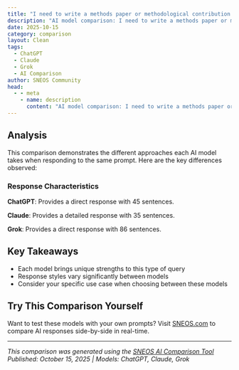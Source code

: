 ```yaml
---
title: "I need to write a methods paper or methodological contribution. Guide me: 1) Clearly describe the new method or approach"
description: "AI model comparison: I need to write a methods paper or methodological contribution. Guide me: 1) Clearly describe the ne..."
date: 2025-10-15
category: comparison
layout: Clean
tags:
  - ChatGPT
  - Claude
  - Grok
  - AI Comparison
author: SNEOS Community
head:
  - - meta
    - name: description
      content: "AI model comparison: I need to write a methods paper or methodological contribution. Guide me: 1) Clearly describe the new method or approach..."
---
```


<ChatComparison
  title="I need to write a methods paper or methodological contribution. Guide me: 1) Clearly describe the new method or approach"
  prompt="I need to write a methods paper or methodological contribution. Guide me: 1) Clearly describe the new method or approach"
  :responses='{"ChatGPT": "Writing a methods paper or a methodological contribution requires careful consideration and clear communication of the new method or approach you are presenting. Here\u0027s a guide to help you structure and describe your new method effectively:\n\n### Title\nChoose a clear and descriptive title that reflects the core aspect of your new method.\n\n### Abstract\nSummarize the main points of your method in a brief abstract that includes:\n- The problem or gap your method addresses\n- A high-level overview of your approach\n- Key benefits or advantages of your method\n- Potential applications or implications\n\n### Introduction\n1. **Context**: Introduce the field and context in which your new method is relevant. Explain why there is a need for a new approach.\n2. **Problem Statement**: Clearly articulate the specific problem or limitations of existing methods that your approach addresses.\n3. **Objectives**: State the objectives of your paper, including what the reader can expect to learn about your new method.\n\n### Description of the New Method\n1. **Overview**: Provide a concise overview of your new method. This should include:\n   - The name of the method (if applicable)\n   - The core principles or concepts behind it\n   - The theoretical framework or basis for the approach\n\n2. **Steps/Procedure**: Break down the method into clear, logical steps. Consider using bullet points or numbered lists for clarity. Include:\n   - Detailed procedures for implementing the method\n   - Necessary tools, materials, or technologies required\n   - Any specific protocols that need to be followed\n\n3. **Theoretical Foundations**: Discuss any theoretical or conceptual basis that supports the method. How does it build on or differ from existing methods?\n\n4. **Assumptions**: Describe any assumptions that underpin your method. These might relate to the context in which the method is applicable or the characteristics of the datasets or systems being analyzed.\n\n5. **Limitations**: Acknowledge the limitations of your method and areas where it may not be suitable. This adds credibility and transparency.\n\n### Validation of the New Method\n1. **Testing**: Describe how you tested the method. This may include experimental setups, simulations, or case studies.\n2. **Results**: Present the results from your validations\u2014this could include performance metrics, comparisons with existing methods, or qualitative outcomes.\n3. **Discussion**: Interpret the results in the context of the method\u2019s effectiveness. Discuss any surprising outcomes or challenges you encountered during validation.\n\n### Applications\n1. **Potential Use Cases**: Suggest specific fields, scenarios, or problems where your new method may be particularly advantageous.\n2. **Future Work**: Highlight ways the method could be further developed or adapted in future research.\n\n### Conclusion\n1. **Recap of the Method**: Summarize the key points and the significance of your new approach.\n2. **Implications**: Discuss the broader implications for the field and potential future directions.\n\n### References\nInclude a comprehensive list of references that support your method and provide context within the existing literature.\n\n### Additional Tips\n- **Clarity and Precision**: Use clear language and avoid jargon where possible. Explain any technical terms that may be unfamiliar to your audience.\n- **Figures and Tables**: Consider using figures, diagrams, or tables to illustrate your method, especially if it involves complex processes.\n- **Peer Feedback**: Before finalizing your paper, seek feedback from peers or mentors to ensure clarity and cohesiveness.\n\nBy following this structured approach, you can effectively describe your new method or approach, making it clear and accessible to your readers.", "Claude": "# Guide to Writing a Methods Paper: Part 1 - Clearly Describing Your New Method\n\n## 1. Start with the Problem Statement\n\n**Begin by establishing the gap:**\n- What existing methods fail to do?\n- What practical or theoretical problem remains unsolved?\n- Why do current approaches fall short?\n\n**Example structure:**\n\u003E \u0022Existing methods for [X] are limited by [specific constraint]. This prevents researchers from [consequence]. Our method addresses this by [core innovation].\u0022\n\n## 2. Provide a High-Level Overview First\n\n**Give readers the \u0022elevator pitch\u0022 before technical details:**\n- One paragraph summarizing what your method does\n- The core principle or innovation\n- The main advantage over existing approaches\n\n**Key elements to include:**\n- **What** it does (the function)\n- **How** it differs (the innovation)\n- **Why** it matters (the advantage)\n\n## 3. Structure the Detailed Description\n\n### A. Conceptual Foundation\n- Explain the underlying principle or theory\n- Use analogies if helpful\n- Provide intuition before formalization\n\n### B. Step-by-Step Procedure\nPresent your method systematically:\n- **Inputs**: What data/information is required?\n- **Process**: What are the sequential steps?\n- **Outputs**: What does the method produce?\n\n**Use multiple formats:**\n- Written narrative\n- Flowcharts or diagrams\n- Pseudocode or algorithms\n- Worked examples\n\n### C. Mathematical/Technical Specification\nIf applicable:\n- Define all notation clearly\n- Present equations with explanation\n- Specify assumptions explicitly\n- Indicate computational complexity\n\n## 4. Use Clear, Layered Exposition\n\n**Layer 1: Conceptual** (for all readers)\n- Plain language explanation\n- Visual representations\n- Intuitive examples\n\n**Layer 2: Operational** (for practitioners)\n- Practical implementation steps\n- Parameter selection guidance\n- Troubleshooting tips\n\n**Layer 3: Formal** (for theoreticians)\n- Rigorous mathematical treatment\n- Proofs or derivations\n- Technical specifications\n\n## 5. Essential Components Checklist\n\nYour method description should answer:\n\n- [ ] **What problem does it solve?**\n- [ ] **What is the input?**\n- [ ] **What is the output?**\n- [ ] **What are the steps/procedures?**\n- [ ] **What assumptions are made?**\n- [ ] **What are the parameters/settings?**\n- [ ] **How are parameters chosen?**\n- [ ] **What are the computational requirements?**\n- [ ] **What software/tools are needed?**\n- [ ] **What are the limitations?**\n\n## 6. Effective Communication Strategies\n\n### Use Concrete Examples\n- Walk through a simple example completely\n- Show input \u2192 process \u2192 output explicitly\n- Use real or realistic data when possible\n\n### Visual Aids\nInclude:\n- **Flowcharts** showing the process\n- **Diagrams** illustrating concepts\n- **Screenshots** of software/tools\n- **Comparison tables** with existing methods\n- **Decision trees** for parameter selection\n\n### Notation and Terminology\n- Define all terms at first use\n- Create a notation table if complex\n- Be consistent throughout\n- Avoid jargon without explanation\n\n## 7. Common Pitfalls to Avoid\n\n\u274C **Assuming too much prior knowledge**\n\u2705 Build up from fundamentals\n\n\u274C **Jumping to technical details too quickly**\n\u2705 Provide conceptual overview first\n\n\u274C **Describing only what, not why**\n\u2705 Explain the reasoning behind design choices\n\n\u274C **Omitting edge cases or limitations**\n\u2705 Be explicit about scope and constraints\n\n\u274C **Using inconsistent notation**\n\u2705 Maintain a notation guide\n\n## 8. Template Structure\n\n\u0060\u0060\u0060markdown\n## Method Description\n\n### Overview\n[1 paragraph: what and why]\n\n### Conceptual Foundation\n[The underlying principle]\n\n### Detailed Procedure\n#### Step 1: [Name]\n- Input: \n- Process:\n- Output:\n\n#### Step 2: [Name]\n...\n\n### Technical Specification\n[Formal treatment if needed]\n\n### Implementation Considerations\n- Parameter selection\n- Computational requirements\n- Software requirements\n\n### Limitations and Scope\n[Be explicit about constraints]\n\u0060\u0060\u0060\n\n## 9. Test Your Description\n\n**Have you clearly communicated if a reader can:**\n- Understand the core innovation?\n- Implement the", "Grok": "### Understanding a Methods Paper\nA methods paper (also called a methodological paper) focuses on introducing, validating, or refining a novel technique, tool, framework, or analytical approach in your field (e.g., science, engineering, social sciences). Unlike empirical papers, it emphasizes the \u0022how\u0022 rather than results\u2014proving the method\u0027s reliability, efficiency, or applicability. Your goal is to demonstrate originality, reproducibility, and value.\n\nTo guide you through step 1: **Clearly describing the new method or approach**, I\u0027ll break it down with structure, tips, and examples. This sets the foundation for the rest of the paper. (If you provide more details about your field or method, I can refine this.)\n\n### Step 1: Clearly Describe the New Method or Approach\nThis section is the heart of your paper\u2014aim for 20-40% of the total length (e.g., 1,000-2,000 words in a 5,000-word paper). Make it self-contained so readers can understand and replicate without prior knowledge. Structure it like a blueprint: define, explain, justify, and illustrate.\n\n#### Key Components to Include\n1. **Introduce the Motivation and Novelty** (1-2 paragraphs):\n   - Start with the problem your method solves. Why is the current state-of-the-art insufficient? (e.g., \u0022Existing image segmentation algorithms struggle with noisy data in real-time medical imaging, leading to 15-20% accuracy loss.\u0022)\n   - State what makes your method new. Highlight 1-3 key innovations (e.g., a hybrid algorithm combining AI with statistical modeling).\n   - Avoid hype; use evidence from literature (cite 5-10 sources).\n\n2. **Provide a High-Level Overview** (1 paragraph):\n   - Give a bird\u0027s-eye view: What does the method do? What\u0027s its input/output? Use simple language.\n   - Example: \u0022Our approach, termed Adaptive Neural Filtering (ANF), processes time-series data by dynamically weighting neural network predictions based on data volatility, outputting refined forecasts with reduced error variance.\u0022\n\n3. **Break Down the Method Step-by-Step** (Core Description, 3-5 subsections):\n   - Use subsections with numbered steps or flowcharts for clarity. Explain assumptions, parameters, and decisions.\n   - **Be Precise and Reproducible**: Define variables, algorithms, and tools (e.g., \u0022Step 1: Preprocess input vector \\( x \\in \\mathbb{R}^n \\) using normalization: \\( x\u0027 = \\frac{x - \\mu}{\\sigma} \\), where \\( \\mu \\) and \\( \\sigma \\) are the mean and standard deviation.\u0022).\n   - Include pseudocode, equations, or diagrams. For software-based methods, specify libraries (e.g., Python with TensorFlow 2.0).\n   - Address edge cases: \u0022If volatility exceeds threshold \\( \\theta = 0.5 \\), the model switches to a fallback linear regression.\u0022\n\n   **Example Structure in Text**:\n   - **Subsection 2.1: Data Preparation** \u2013 Describe inputs.\n   - **Subsection 2.2: Core Algorithm** \u2013 Detail the innovation.\n   - **Subsection 2.3: Optimization and Output** \u2013 Explain tuning and results generation.\n\n4. **Justify the Design Choices** (Integrated or separate subsection):\n   - Explain why your approach works (e.g., theoretical proof or intuition). Compare to baselines: \u0022Unlike traditional SVMs, ANF reduces overfitting by 30% via adaptive weighting, as validated by cross-entropy loss minimization.\u0022\n   - Discuss limitations upfront (e.g., computational cost) to build credibility.\n\n5. **Visual Aids for Clarity**:\n   - Include 1-3 figures: Flowcharts for workflow, graphs for parameter sensitivity, or tables for hyperparameter values.\n   - Pseudocode Example:\n     \u0060\u0060\u0060\n     function ANF(input_data):\n         preprocess(input_data)  # Normalize as above\n         initialize weights w = [0.5, 0.5]  # For neural and statistical components\n         for t in time_steps:\n             volatility = compute_volatility(data_t)\n             update_weights(w, volatility)  # e.g., w_neural = 1 / (1 \u002B e^{-volatility})\n             prediction = w_neural * NN_output \u002B w_stat * LR_output\n         return prediction\n     \u0060\u0060\u0060\n\n#### Writing Tips\n- **Audience**: Assume readers are experts in your field but not in your specific niche. Use active voice for dynamism (e.g., \u0022We integrate...\u0022 instead of \u0022Integration is performed\u0022).\n- **Length and Tone**: Concise yet thorough\u2014aim for technical precision without jargon overload. Objective and factual.\n- **Common Pitfalls to Avoid**:\n  - Vagueness: Don\u0027t say \u0022it works better\u0022; quantify (e.g., \u0022improves precision by 12%\u0022).\n  - Overloading: Save validation (e.g., experiments) for later sections; focus here on description.\n  - Plagiarism: Paraphrase inspirations from prior work.\n- **Tools for Drafting**: Use LaTeX for equations, Draw.io for diagrams, or Overleaf for collaboration.\n\nOnce this description is solid, your paper can flow into validation (e.g., experiments showing superiority) and discussion. What\u0027s your field or the core idea of your method? I can help with the next steps, like outlining experiments or the abstract."}' published-date="{DateTime.UtcNow:HH:mm}"
/>

## Analysis

This comparison demonstrates the different approaches each AI model takes when responding to the same prompt. Here are the key differences observed:

### Response Characteristics

**ChatGPT**: Provides a direct response with 45 sentences. 

**Claude**: Provides a detailed response with 35 sentences. 

**Grok**: Provides a direct response with 86 sentences. 

## Key Takeaways

- Each model brings unique strengths to this type of query
- Response styles vary significantly between models
- Consider your specific use case when choosing between these models

## Try This Comparison Yourself

Want to test these models with your own prompts? Visit [SNEOS.com](https://sneos.com) to compare AI responses side-by-side in real-time.

---

*This comparison was generated using the [SNEOS AI Comparison Tool](https://sneos.com)*
*Published: October 15, 2025 | Models: ChatGPT, Claude, Grok*
